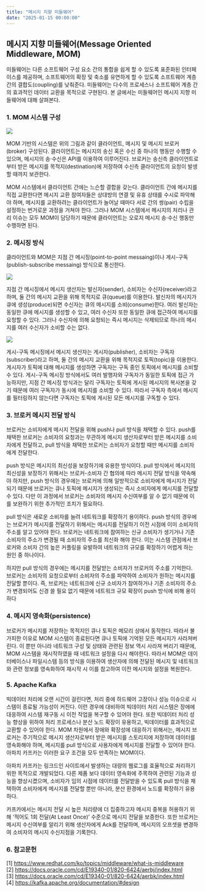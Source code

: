 ```yaml
---
title: "메시지 지향 미들웨어"
date: "2025-01-15 00:00:00"
---
```

## 메시지 지향 미들웨어(Message Oriented Middleware, MOM)

미들웨어는 다른 소프트웨어 구성 요소 간의 통합을 쉽게 할 수 있도록 표준화된 인터페이스를 제공하며, 소프트웨어의 확장 및 축소를 유연하게 할 수 있도록 소프트웨어 계층 간의 결합도(coupling)를 낮춰준다. 미들웨어는 다수의 프로세스나 소프트웨어 계층 간의 효과적인 데이터 교환을 목적으로 구현된다. 본 글에서는 미들웨어인 메시지 지향 미들웨어에 대해 살펴본다.

### 1. MOM 시스템 구성

<img src='/images/dev/dev-10-1.png'>

MOM 기반의 시스템은 위의 그림과 같이 클라이언트, 메시지 및 메시지 브로커(broker) 구성된다. 클라이언트는 메시지의 송신 혹은 수신 중 하나의 행동만 수행할 수 있으며, 메시지의 송·수신은 API를 이용하여 이루어진다. 브로커는 송신측 클라이언트로부터 받은 메시지를 목적지(destination)에 저장하여 수신측 클라이언트의 요청이 발생할 때까지 보관한다.


MOM 시스템에서 클라이언트 간에는 느슨할 결합을 갖는다. 클라이언트 간에 메시지를 직접 교환한다면 메시지 교환 참여자들은 상대방의 연결 및 유휴 상태를 수시로 파악해야 하며, 메시지를 교환하려는 클라이언트가 늘어날 때마다 서로 간의 쌍(pair) 수립을 설정하는 번거로운 과정을 거쳐야 한다. 그러나 MOM 시스템에서 메시지의 처리나 관리 이슈는 모두 MOM이 담당하기 때문에 클라이언트는 오로지 메시지 송·수신 행동만 수행하면 된다.


### 2. 메시징 방식


클라이언트와 MOM은 지점 간 메시징(point-to-point messaing)이나 게시-구독(publish-subscribe messaing) 방식으로 통신한다.


<img src='/images/dev/dev-10-2.png'>


지점 간 메시징에서 메시지 생산자는 발신자(sender), 소비자는 수신자(receiver)라고 하며, 둘 간의 메시지 교환을 위해 목적지로 큐(queue)를 이용한다. 발신자의 메시지가 큐에 생성(produce)되면 수신자는 큐의 메시지를 소비(consume)한다. 여러 발신자는 동일한 큐에 메시지를 생성할 수 있고, 여러 수신자 또한 동일한 큐에 접근하여 메시지를 요청할 수 있다. 그러나 수신자에 의해 요청되는 즉시 메시지는 삭제되므로 하나의 메시지를 여러 수신자가 소비할 수는 없다.


<img src='/images/dev/dev-10-3.png'>


게시-구독 메시징에서 메시지 생산자는 게시자(publisher), 소비자는 구독자(subscriber)라고 하며, 둘 간의 메시지 교환을 위해 목적지로 토픽(topic)을 이용한다. 게시자가 토픽에 대해 메시지를 생성하면 구독자는 구독 중인 토픽에서 메시지를 소비할 수 있다. 게시-구독 메시징 방식에서도 여러 발행자와 구독자가 동일한 토픽에 접근 가능하지만, 지점 간 메시징 방식과는 달리 구독자는 토픽에 게시된 메시지의 복사본을 갖기 때문에 여러 구독자가 동시에 메시지를 소비할 수 있다. 따라서 구독자 측에서 메시지를 필터링하지 않는다면 구독자는 토픽에 게시된 모든 메시지를 구독할 수 있다.


### 3. 브로커 메시지 전달 방식


브로커는 소비자에게 메시지 전달을 위해 push나 pull 방식을 채택할 수 있다. push를 채택한 브로커는 소비자의 요청과는 무관하게 메시지 생산자로부터 받은 메시지를 소비자에게 전달하고, pull 방식을 채택한 브로커는 소비자가 요청할 때만 메시지를 소비자에게 전달한다.


push 방식은 메시지의 최신성을 보장하기에 유용한 방식이다. pull 방식에서 메시지의 최신성을 보장하기 위해서는 브로커-소비자 간 협의에 따라 메시지 전달 방식을 약속해야 하지만, push 방식의 경우에는 브로커에 의해 일방적으로 소비자에게 메시지가 전달되기 때문에 브로커는 큐나 토픽에 메시지가 생성되는 즉시 소비자에게 메시지를 전달할 수 있다. 다만 이 과정에서 브로커는 소비자의 메시지 수신여부를 알 수 없기 때문에 이를 보완하기 위한 추가적인 조치가 필요하다.


pull 방식은 새로운 소비자를 늘려 네트워크를 확장하기 용이하다. push 방식의 경우에는 브로커가 메시지를 전달하기 위해서는 메시지를 전달하기 이전 시점에 이미 소비자의 주소를 알고 있어야 한다. 브로커는 네트워크에 참여하는 신규 소비자가 생기거나 기존 소비자의 주소가 변경될 때 소비자의 주소를 최신화 해야 한다. 이는 시스템 관점에서 브로커와 소비자 간의 높은 커플링을 유발하여 네트워크의 규모를 확장하기 어렵게 하는 원인 중 하나이다.


하지만 pull 방식의 경우에는 메시지를 전달받는 소비자가 브로커의 주소를 기억한다. 브로커는 소비자의 요청으로부터 소비자의 주소를 파악하여 소비자가 원하는 메시지를 전달할 뿐이다. 즉, 브로커는 네트워크에 신규 소비자가 참여하거나 기존 소비자의 주소가 변경되어도 신경 쓸 필요 없기 때문에 네트워크 규모 확장이 push 방식에 비해 용이하다


### 4. 메시지 영속화(persistence)


브로커가 메시지를 저장하는 목적지인 큐나 토픽은 메모리 상에서 동작한다. 따라서 불가피한 이유로 MOM 시스템이 종료된다면 큐나 토픽에 기억된 모든 메시지가 사라져버린다. 이 뿐만 아니라 네트워크 구성 및 상태와 관련된 정보 역시 사라져 버리기 때문에, MOM 시스템을 재시작하였을 때 네트워크 설정을 다시 해야한다. 따라서 MOM은 데이터베이스나 파일시스템 등의 방식을 이용하여 생산자에 의해 전달된 메시지 및 네트워크와 관련 정보를 영속화하여 재시작 시 이를 참고하여 이전 메시지와 설정을 복원한다.


### 5. Apache Kafka


빅데이터 처리에 오랜 시간이 걸린다면, 처리 중에 하드웨어 고장이나 성능 이슈으로 시스템이 종료될 가능성이 커진다. 이런 경우에 대비하여 빅데이터 처리 시스템은 장애에 대응하여 시스템 재구동 시 이전 작업을 복구할 수 있어야 한다. 또한 빅데이터 처리 성능 향상을 위하여 처리 프로세스나 분산 노드 확장이 유용하고, 빅데이터를 효과적으로 교환할 수 있어야 한다. MOM 차원에서 장애와 확장성에 대응하기 위해서는, 메시지 브로커는 주기적으로 메시지 생산자로부터 받은 메시지를 스토리지에 저장하여 데이터를 영속화해야 하며, 메시지를 pull 방식으로 사용자에게 메시지를 전달할 수 있어야 한다. 아파치 카프카는 이러한 요구 조건을 모두 만족하는 MOM이다.


아파치 카프카는 링크드인 사이트에서 발생하는 대량의 웹로그를 효율적으로 처리하기 위한 목적으로 개발되었다. 다른 제품 보다 데이터 영속화에 주목하여 관련된 기능과 성능을 향상시켰으며, 소비자가 임의 시점에 데이터를 전달받을 수 있도록 pull 방식을 채택하여 소비자에게 메시지를 전달할 뿐만 아니라, 분산 환경에서 노드를 확장하기 유용하다.


카프카에서는 메시지 전달 시 높은 처리량에 더 집중하고자 메시지 중복을 허용하기 위해 ‘적어도 1회 전달(At Least Once)’ 수준으로 메시지 전달을 보증한다. 또한 브로커는 메시지 수신여부를 알리기 위해 생산자에게 Ack를 전달하며, 메시지의 오프셋을 변경하여 소비자의 메시지 수신지점을 기록한다.

### 6. 참고문헌

[1] https://www.redhat.com/ko/topics/middleware/what-is-middleware
[2] https://docs.oracle.com/cd/E19340-01/820-6424/aerbj/index.html
[3] https://docs.oracle.com/cd/E19340-01/820-6424/aerbk/index.html
[4] https://kafka.apache.org/documentation/#design